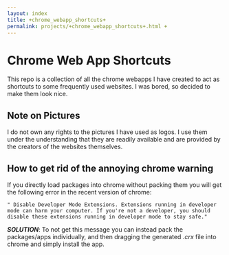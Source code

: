 ```yaml
---
layout: index
title: +chrome_webapp_shortcuts+
permalink: projects/+chrome_webapp_shortcuts+.html +
---
```



# Chrome Web App Shortcuts
This repo is a collection of all the chrome webapps I have created to act as shortcuts to some frequently used websites.
I was bored, so decided to make them look nice.

## Note on Pictures
I do not own any rights to the pictures I have used as logos. I use them under the understanding that they are readily available and are provided by the creators of the websites themselves.

## How to get rid of the annoying chrome warning
If you directly load packages into chrome without packing them you will get the following error in the recent version of chrome:
```
" Disable Developer Mode Extensions. Extensions running in developer mode can harm your computer. If you're not a developer, you should disable these extensions running in developer mode to stay safe."
```
***SOLUTION***: To not get this message you can instead pack the packages/apps individually, and then dragging the generated *.crx* file into chrome and simply install the app.

